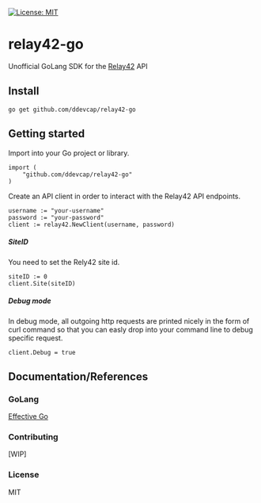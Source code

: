 [![License: MIT](https://img.shields.io/badge/License-MIT-yellow.svg)](https://opensource.org/licenses/MIT)

# relay42-go

Unofficial GoLang SDK for the [Relay42](https://relay42.com) API

## Install

`go get github.com/ddevcap/relay42-go`

## Getting started

Import into your Go project or library.

```
import (
    "github.com/ddevcap/relay42-go"
)
```

Create an API client in order to interact with the Relay42 API endpoints.

```
username := "your-username"
password := "your-password"
client := relay42.NewClient(username, password)
```

##### SiteID
You need to set the Rely42 site id. 

```
siteID := 0
client.Site(siteID)
```

##### Debug mode
In debug mode, all outgoing http requests are printed nicely in the form of curl command so that you can easly drop into your command line to debug specific request.

```
client.Debug = true
```

## Documentation/References

### GoLang
[Effective Go](https://golang.org/doc/effective_go.html)

### Contributing
[WIP]

### License
MIT